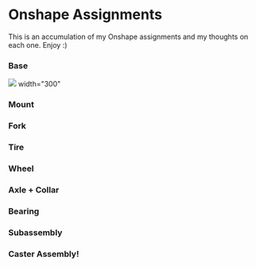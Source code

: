 # Onshape Assignments

This is an accumulation of my Onshape assignments and my thoughts on each one. Enjoy :)

### Base 

<img src="media/Base_SS.PNG"> width="300"

### Mount
### Fork
### Tire
### Wheel 
### Axle + Collar
### Bearing
### Subassembly
### Caster Assembly!
